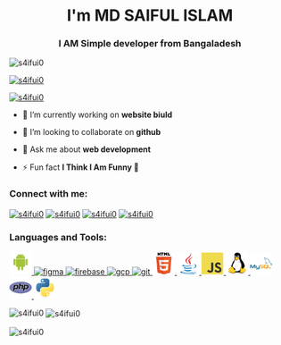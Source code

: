 <h1 align="center">I'm MD SAIFUL ISLAM</h1>
<h3 align="center">I AM Simple developer from Bangaladesh</h3>

<p align="left"> <img src="https://komarev.com/ghpvc/?username=s4ifui0&label=Profile%20views&color=0e75b6&style=flat" alt="s4ifui0" /> </p>

<p align="left"> <a href="https://github.com/ryo-ma/github-profile-trophy"><img src="https://github-profile-trophy.vercel.app/?username=s4ifui0" alt="s4ifui0" /></a> </p>

<p align="left"> <a href="https://twitter.com/s4ifui0" target="blank"><img src="https://img.shields.io/twitter/follow/s4ifui0?logo=twitter&style=for-the-badge" alt="s4ifui0" /></a> </p>

- 🔭 I’m currently working on **website biuld**

- 👯 I’m looking to collaborate on **github**

- 💬 Ask me about **web development**

- ⚡ Fun fact **I Think I Am Funny 👀**

<h3 align="left">Connect with me:</h3>
<p align="left">
<a href="https://twitter.com/s4ifui0" target="blank"><img align="center" src="https://raw.githubusercontent.com/rahuldkjain/github-profile-readme-generator/master/src/images/icons/Social/twitter.svg" alt="s4ifui0" height="30" width="40" /></a>
<a href="https://fb.com/s4ifui0" target="blank"><img align="center" src="https://raw.githubusercontent.com/rahuldkjain/github-profile-readme-generator/master/src/images/icons/Social/facebook.svg" alt="s4ifui0" height="30" width="40" /></a>
<a href="https://instagram.com/s4ifui0" target="blank"><img align="center" src="https://raw.githubusercontent.com/rahuldkjain/github-profile-readme-generator/master/src/images/icons/Social/instagram.svg" alt="s4ifui0" height="30" width="40" /></a>
<a href="https://www.youtube.com/c/s4ifui0" target="blank"><img align="center" src="https://raw.githubusercontent.com/rahuldkjain/github-profile-readme-generator/master/src/images/icons/Social/youtube.svg" alt="s4ifui0" height="30" width="40" /></a>
</p>

<h3 align="left">Languages and Tools:</h3>
<p align="left"> <a href="https://developer.android.com" target="_blank" rel="noreferrer"> <img src="https://raw.githubusercontent.com/devicons/devicon/master/icons/android/android-original-wordmark.svg" alt="android" width="40" height="40"/> </a> <a href="https://www.figma.com/" target="_blank" rel="noreferrer"> <img src="https://www.vectorlogo.zone/logos/figma/figma-icon.svg" alt="figma" width="40" height="40"/> </a> <a href="https://firebase.google.com/" target="_blank" rel="noreferrer"> <img src="https://www.vectorlogo.zone/logos/firebase/firebase-icon.svg" alt="firebase" width="40" height="40"/> </a> <a href="https://cloud.google.com" target="_blank" rel="noreferrer"> <img src="https://www.vectorlogo.zone/logos/google_cloud/google_cloud-icon.svg" alt="gcp" width="40" height="40"/> </a> <a href="https://git-scm.com/" target="_blank" rel="noreferrer"> <img src="https://www.vectorlogo.zone/logos/git-scm/git-scm-icon.svg" alt="git" width="40" height="40"/> </a> <a href="https://www.w3.org/html/" target="_blank" rel="noreferrer"> <img src="https://raw.githubusercontent.com/devicons/devicon/master/icons/html5/html5-original-wordmark.svg" alt="html5" width="40" height="40"/> </a> <a href="https://www.java.com" target="_blank" rel="noreferrer"> <img src="https://raw.githubusercontent.com/devicons/devicon/master/icons/java/java-original.svg" alt="java" width="40" height="40"/> </a> <a href="https://developer.mozilla.org/en-US/docs/Web/JavaScript" target="_blank" rel="noreferrer"> <img src="https://raw.githubusercontent.com/devicons/devicon/master/icons/javascript/javascript-original.svg" alt="javascript" width="40" height="40"/> </a> <a href="https://www.linux.org/" target="_blank" rel="noreferrer"> <img src="https://raw.githubusercontent.com/devicons/devicon/master/icons/linux/linux-original.svg" alt="linux" width="40" height="40"/> </a> <a href="https://www.mysql.com/" target="_blank" rel="noreferrer"> <img src="https://raw.githubusercontent.com/devicons/devicon/master/icons/mysql/mysql-original-wordmark.svg" alt="mysql" width="40" height="40"/> </a> <a href="https://www.php.net" target="_blank" rel="noreferrer"> <img src="https://raw.githubusercontent.com/devicons/devicon/master/icons/php/php-original.svg" alt="php" width="40" height="40"/> </a> <a href="https://www.python.org" target="_blank" rel="noreferrer"> <img src="https://raw.githubusercontent.com/devicons/devicon/master/icons/python/python-original.svg" alt="python" width="40" height="40"/> </a> </p>

<p><img align="left" src="https://github-readme-stats.vercel.app/api/top-langs?username=s4ifui0&show_icons=true&locale=en&layout=compact" alt="s4ifui0" /></p>

<p>&nbsp;<img align="center" src="https://github-readme-stats.vercel.app/api?username=s4ifui0&show_icons=true&locale=en" alt="s4ifui0" /></p>

<p><img align="center" src="https://github-readme-streak-stats.herokuapp.com/?user=s4ifui0&" alt="s4ifui0" /></p>
